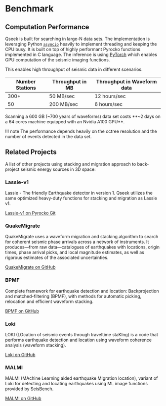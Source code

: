 # Benchmark

## Computation Performance

Qseek is built for searching in large-N data sets. The implementation is leveraging Python [`asyncio`](https://docs.python.org/3/library/asyncio.html) heavily to implement threading and keeping the CPU busy. It is built on top of highly performant Pyrocko functions implemented in C language. The inference is using [PyTorch](https://pytorch.org/) which enables GPU computation of the seismic imaging functions.

This enables high throughput of seismic data in different scenarios.

| Number Stations | Throughput in MB | Throughput in Waveform data |
| --------------- | ---------------- | ----------------------------|
| 300+            | 50 MB/sec        | 12 hours/sec                |
| 50              | 200 MB/sec        |  6 hours/sec                |

Scanning a 600 GB (~700 years of waveforms) data set costs **~2 days on a 64 cores machine equipped with an Nvidia A100 GPU**.

!!! note
    The performance depends heavily on the octree resolution and the number of events detected in the data set.

## Related Projects

A list of other projects using stacking and migration approach to back-project seismic energy sources in 3D space:

### Lassie-v1

Lassie - The friendly Earthquake detector in version 1. Qseek utilizes the same optimized heavy-duty functions for stacking and migration as Lassie v1.

[Lassie-v1 on Pyrocko Git](https://git.pyrocko.org/pyrocko/lassie)

### QuakeMigrate

QuakeMigrate uses a waveform migration and stacking algorithm to search for coherent seismic phase arrivals across a network of instruments. It produces—from raw data—catalogues of earthquakes with locations, origin times, phase arrival picks, and local magnitude estimates, as well as rigorous estimates of the associated uncertainties.

[QuakeMigrate on GitHub](https://github.com/QuakeMigrate/QuakeMigrate)

### BPMF

Complete framework for earthquake detection and location: Backprojection and matched-filtering (BPMF), with methods for automatic picking, relocation and efficient waveform stacking.

[BPMF on GitHub](https://github.com/ebeauce/Seismic_BPMF)

### Loki

LOKI (LOcation of seismic events through traveltime staKIng) is a code that performs earthquake detection and location using waveform coherence analysis (waveform stacking).

[Loki on GitHub](https://github.com/wulwife/LOKI)

### MALMI

MALMI (MAchine Learning aided earthquake MIgration location), variant of Loki for detecting and locating earthquakes using ML image functions provided by SeisBench.

[MALMI on GitHub](https://github.com/speedshi/MALMI)
